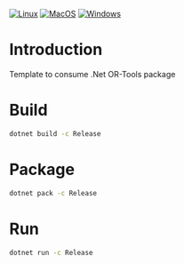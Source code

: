 [![Linux](https://github.com/or-tools/dotnet_or-tools/actions/workflows/linux.yml/badge.svg)](https://github.com/or-tools/dotnet_or-tools/actions/workflows/linux.yml)
[![MacOS](https://github.com/or-tools/dotnet_or-tools/actions/workflows/macos.yml/badge.svg)](https://github.com/or-tools/dotnet_or-tools/actions/workflows/macos.yml)
[![Windows](https://github.com/or-tools/dotnet_or-tools/actions/workflows/win.yml/badge.svg)](https://github.com/or-tools/dotnet_or-tools/actions/workflows/win.yml)

# Introduction
Template to consume .Net OR-Tools package

# Build

```sh
dotnet build -c Release
```

# Package

```sh
dotnet pack -c Release
```

# Run

```sh
dotnet run -c Release
```

